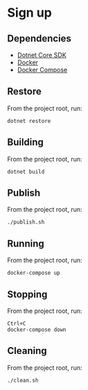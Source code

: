# Sign up

## Dependencies

- [Dotnet Core SDK](https://www.microsoft.com/net/core)
- [Docker](https://docs.docker.com/engine/installation/)
- [Docker Compose](https://docs.docker.com/compose/install/)

## Restore

From the project root, run:
```
dotnet restore
```

## Building

From the project root, run:
```
dotnet build
```

## Publish

From the project root, run:
```
./publish.sh
```

## Running

From the project root, run:
```
docker-compose up
```

## Stopping

From the project root, run:
```
Ctrl+C
docker-compose down
```

## Cleaning

From the project root, run:
```
./clean.sh
```
